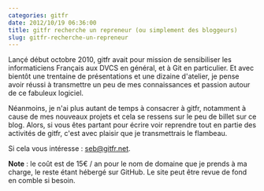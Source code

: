 ```yaml
---
categories: gitfr
date: 2012/10/19 06:36:00
title: gitfr recherche un repreneur (ou simplement des bloggeurs)
slug: gitfr-recherche-un-repreneur
---
```


Lançé début octobre 2010, gitfr avait pour mission de sensibiliser les
informaticiens Français aux DVCS en général, et à Git en particulier.
Et avec bientôt une trentaine de présentations et une dizaine
d'atelier, je pense avoir réussi à transmettre un peu de mes connaissances
et passion autour de ce fabuleux logiciel.

Néanmoins, je n'ai plus autant de temps à consacrer à gitfr, notamment
à cause de mes nouveaux projets et cela se ressens sur le peu de billet
sur ce blog. Alors, si vous êtes partant pour écrire voir reprendre
tout en partie des activités de gitfr, c'est avec plaisir que je transmettrais
le flambeau.

Si cela vous intéresse : seb@gitfr.net.

**Note** : le coût est de 15€ / an pour le nom de domaine que je prends à ma
charge, le reste étant hébergé sur GitHub. Le site peut être revue de fond en
comble si besoin.
